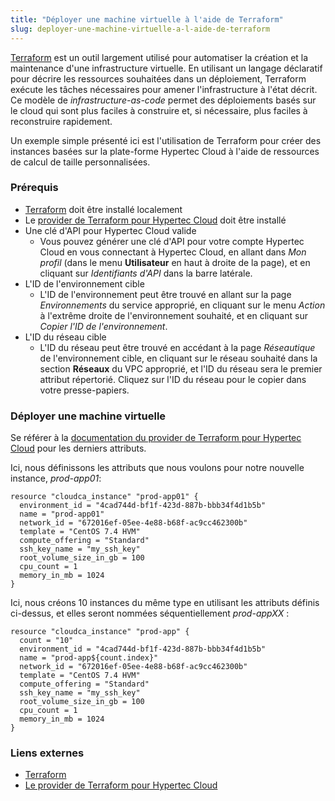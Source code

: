 ```yaml
---
title: "Déployer une machine virtuelle à l'aide de Terraform"
slug: deployer-une-machine-virtuelle-a-l-aide-de-terraform
---
```



[Terraform](https://www.terraform.io/) est un outil largement utilisé pour automatiser la création et la maintenance d'une infrastructure virtuelle. En utilisant un langage déclaratif pour décrire les ressources souhaitées dans un déploiement, Terraform exécute les tâches nécessaires pour amener l'infrastructure à l'état décrit. Ce modèle de *infrastructure-as-code* permet des déploiements basés sur le cloud qui sont plus faciles à construire et, si nécessaire, plus faciles à reconstruire rapidement.

Un exemple simple présenté ici est l'utilisation de Terraform pour créer des instances basées sur la plate-forme Hypertec Cloud à l'aide de ressources de calcul de taille personnalisées.

### Prérequis

- [Terraform](https://www.terraform.io/downloads.html) doit être installé localement
- Le [provider de Terraform pour Hypertec Cloud](https://github.com/cloud-ca/terraform-provider-cloudca) doit être installé
- Une clé d'API pour Hypertec Cloud valide
    - Vous pouvez générer une clé d'API pour votre compte Hypertec Cloud en vous connectant à Hypertec Cloud, en allant dans *Mon profil* (dans le menu **Utilisateur** en haut à droite de la page), et en cliquant sur *Identifiants d'API* dans la barre latérale.
- L'ID de l'environnement cible
    - L'ID de l'environnement peut être trouvé en allant sur la page *Environnements* du service approprié, en cliquant sur le menu *Action* à l'extrême droite de l'environnement souhaité, et en cliquant sur *Copier l'ID de l'environnement*.
- L'ID du réseau cible
    - L'ID du réseau peut être trouvé en accédant à la page *Réseautique* de l'environnement cible, en cliquant sur le réseau souhaité dans la section **Réseaux** du VPC approprié, et l'ID du réseau sera le premier attribut répertorié. Cliquez sur l'ID du réseau pour le copier dans votre presse-papiers.

### Déployer une machine virtuelle

Se référer à la [documentation du provider de Terraform pour Hypertec Cloud](https://github.com/cloud-ca/terraform-provider-cloudca/tree/master/docs) pour les derniers attributs.

Ici, nous définissons les attributs que nous voulons pour notre nouvelle instance, *prod-app01*:

```
resource "cloudca_instance" "prod-app01" {
  environment_id = "4cad744d-bf1f-423d-887b-bbb34f4d1b5b"
  name = "prod-app01"
  network_id = "672016ef-05ee-4e88-b68f-ac9cc462300b"
  template = "CentOS 7.4 HVM"
  compute_offering = "Standard"
  ssh_key_name = "my_ssh_key"
  root_volume_size_in_gb = 100
  cpu_count = 1
  memory_in_mb = 1024
}
```

Ici, nous créons 10 instances du même type en utilisant les attributs définis ci-dessus, et elles seront nommées séquentiellement *prod-appXX* :

```
resource "cloudca_instance" "prod-app" {
  count = "10"
  environment_id = "4cad744d-bf1f-423d-887b-bbb34f4d1b5b"
  name = "prod-app${count.index}"
  network_id = "672016ef-05ee-4e88-b68f-ac9cc462300b"
  template = "CentOS 7.4 HVM"
  compute_offering = "Standard"
  ssh_key_name = "my_ssh_key"
  root_volume_size_in_gb = 100
  cpu_count = 1
  memory_in_mb = 1024
}
```

### Liens externes

- [Terraform](https://www.terraform.io/)
- [Le provider de Terraform pour Hypertec Cloud](https://github.com/cloud-ca/terraform-provider-cloudca)
